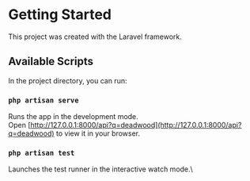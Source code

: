 # Getting Started

This project was created with the Laravel framework.

## Available Scripts

In the project directory, you can run:

### `php artisan serve`

Runs the app in the development mode.\
Open [http://127.0.0.1:8000/api?q=deadwood](http://127.0.0.1:8000/api?q=deadwood) to view it in your browser.

### `php artisan test`

Launches the test runner in the interactive watch mode.\
